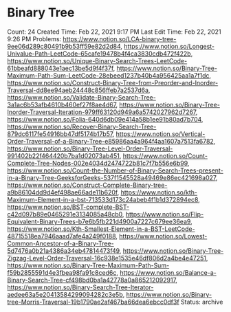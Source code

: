 # Binary Tree

Count: 24
Created Time: Feb 22, 2021 9:17 PM
Last Edit Time: Feb 22, 2021 9:26 PM
Problems: https://www.notion.so/LCA-binary-tree-9ee06d289c80491b9b53ff59e82d2d84, https://www.notion.so/Longest-Univalue-Path-LeetCode-65cafe19478b4f4ca3830cdb472f422b, https://www.notion.so/Unique-Binary-Search-Trees-LeetCode-61bbeafd888043e1aec13be5d9f4f37f, https://www.notion.so/Binary-Tree-Maximum-Path-Sum-LeetCode-28ebeed1237b40b4a956425aa1a7f1dc, https://www.notion.so/Construct-Binary-Tree-from-Preorder-and-Inorder-Traversal-dd8ee94aeb24448c856ffeb7a2537d6a, https://www.notion.so/Validate-Binary-Search-Tree-3a1ac6b53afb4610b460ef27f8ae4d67, https://www.notion.so/Binary-Tree-Inorder-Traversal-Iteration-979ff63120d949a6a5742027962d7267, https://www.notion.so/Folia-640d6db09e414a58b1ee91b80ad7b704, https://www.notion.so/Recover-Binary-Search-Tree-879dc6117fe54916bb47df5174b17b57, https://www.notion.so/Vertical-Order-Traversal-of-a-Binary-Tree-e85986aa4a964f4aa1607a7513fa6782, https://www.notion.so/Binary-Tree-Level-Order-Traversal-991402b22f464420b7ba1d02073ab451, https://www.notion.so/Count-Complete-Tree-Nodes-002e4034d2474722b81c7f7b556e6b99, https://www.notion.so/Count-the-Number-of-Binary-Search-Trees-present-in-a-Binary-Tree-GeeksforGeeks-537f1545528a49469e86ec421698a027, https://www.notion.so/Construct-Complete-Binary-tree-a9b86104dd9d4ef498ae66ade11b620f, https://www.notion.so/kth-Maximum-Element-in-a-bst-713533d173c24abeb4f1b1d372894ec8, https://www.notion.so/BST-complete-BST-c42d097b89e0465291e3134085a48cb0, https://www.notion.so/Flip-Equivalent-Binary-Trees-b7e6b5fb221d4900a7227c679ee36ea9, https://www.notion.so/Kth-Smallest-Element-in-a-BST-LeetCode-48715518ea7946aaad7afe4a249f0188, https://www.notion.so/Lowest-Common-Ancestor-of-a-Binary-Tree-5d7476a0b21a4386a34eb47814473f49, https://www.notion.so/Binary-Tree-Zigzag-Level-Order-Traversal-16c938e1535e46df806d2a4be4e47251, https://www.notion.so/Binary-Tree-Maximum-Path-Sum-f59b2855591d4e3fbea98fa91c8ced6c, https://www.notion.so/Balance-a-Binary-Search-Tree-cf498bd0ba1a42778a0a865212092917, https://www.notion.so/Binary-Search-Tree-Iterator-aedee63a5e20413584299094282c3e5b, https://www.notion.so/Binary-tree-Morris-Traversal-19b1790ae2af467ba66dea6ebcc0df3f
Status: archive